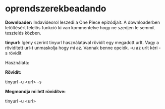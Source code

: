 # oprendszerekbeadando

**Downloader:**
Indavideorol leszedi a One Piece epizódjait.
A  downloaderben letöltésért felelős funkció ki van kommentelve hogy ne szedjen le semmit tesztelés közben.

**tinyurl:**
Igény szerint tinyurl használatával rövidít egy megadott urlt. Vagy a rövidített url-t unmaskolja hogy mi az.
Vannak benne opciók. 
-u az urlt kéri
-s rövidít

Használata:

**Rövidít:**

tinyurl -u \<url\> -s 

**Megmondja mi lett rövidítve:**

tinyurl -u \<url\>
  
